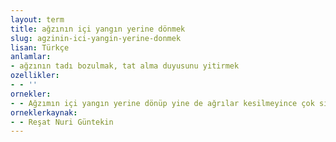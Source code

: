 ```yaml
---
layout: term
title: ağzının içi yangın yerine dönmek
slug: agzinin-ici-yangin-yerine-donmek
lisan: Türkçe
anlamlar:
- ağzının tadı bozulmak, tat alma duyusunu yitirmek
ozellikler:
- - ''
ornekler:
- - Ağzımın içi yangın yerine dönüp yine de ağrılar kesilmeyince çok sıkıntılı bir vaziyete düştüm.
orneklerkaynak:
- - Reşat Nuri Güntekin
---
```


